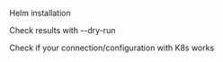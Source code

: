 Helm installation

Check results with --dry-run

Check if your connection/configuration with K8s works


